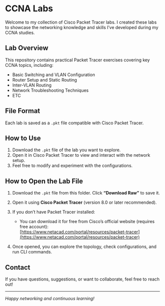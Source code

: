 # CCNA Labs

Welcome to my collection of Cisco Packet Tracer labs. I created these labs to showcase the networking knowledge and skills I’ve developed during my CCNA studies.

## Lab Overview

This repository contains practical Packet Tracer exercises covering key CCNA topics, including:

- Basic Switching and VLAN Configuration  
- Router Setup and Static Routing  
- Inter-VLAN Routing  
- Network Troubleshooting Techniques
- ETC

## File Format

Each lab is saved as a `.pkt` file compatible with Cisco Packet Tracer.

## How to Use

1. Download the `.pkt` file of the lab you want to explore.  
2. Open it in Cisco Packet Tracer to view and interact with the network setup.  
3. Feel free to modify and experiment with the configurations.

## How to Open the Lab File

1. Download the `.pkt` file from this folder. Click **“Download Raw”** to save it.
2. Open it using **Cisco Packet Tracer** (version 8.0 or later recommended).
3. If you don’t have Packet Tracer installed:
   - You can download it for free from Cisco’s official website (requires free account):  
     [https://www.netacad.com/portal/resources/packet-tracer](https://www.netacad.com/portal/resources/packet-tracer)

4. Once opened, you can explore the topology, check configurations, and run CLI commands.

## Contact

If you have questions, suggestions, or want to collaborate, feel free to reach out!

---

*Happy networking and continuous learning!*

